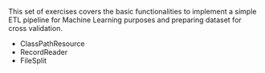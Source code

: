 This set of exercises covers the basic functionalities to implement a simple ETL pipeline for Machine Learning purposes and preparing dataset for cross validation.
- ClassPathResource
- RecordReader
- FileSplit

